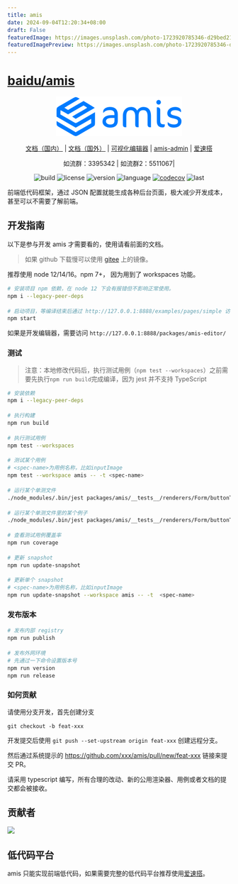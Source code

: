 ```yaml
---
title: amis
date: 2024-09-04T12:20:34+08:00
draft: False
featuredImage: https://images.unsplash.com/photo-1723920785346-d29bed210134?ixid=M3w0NjAwMjJ8MHwxfHJhbmRvbXx8fHx8fHx8fDE3MjU0MjM1MjN8&ixlib=rb-4.0.3
featuredImagePreview: https://images.unsplash.com/photo-1723920785346-d29bed210134?ixid=M3w0NjAwMjJ8MHwxfHJhbmRvbXx8fHx8fHx8fDE3MjU0MjM1MjN8&ixlib=rb-4.0.3
---
```


# [baidu/amis](https://github.com/baidu/amis)

<div align="center">
  <p>
    <img width="284" src="https://github.com/baidu/amis/raw/master/examples/static/logo.png">
  </p>

[文档（国内）](https://aisuda.bce.baidu.com/amis/) |
[文档（国外）](https://baidu.github.io/amis/) |
[可视化编辑器](https://aisuda.github.io/amis-editor-demo/) |
[amis-admin](https://github.com/aisuda/amis-admin) |
[爱速搭](https://aisuda.baidu.com/)

</div>

<div align="center">
  如流群：3395342 |
  如流群2：5511067|
</div>

<div align="center">

![build](https://img.shields.io/github/actions/workflow/status/baidu/amis/gh-pages.yml)
![license](https://img.shields.io/github/license/baidu/amis.svg)
![version](https://img.shields.io/npm/v/amis)
![language](https://img.shields.io/github/languages/top/baidu/amis)
[![codecov](https://codecov.io/gh/baidu/amis/branch/master/graph/badge.svg?token=9LwimHGoE5)](https://codecov.io/gh/baidu/amis)
![last](https://img.shields.io/github/last-commit/baidu/amis.svg)

</div>

前端低代码框架，通过 JSON 配置就能生成各种后台页面，极大减少开发成本，甚至可以不需要了解前端。

## 开发指南

以下是参与开发 amis 才需要看的，使用请看前面的文档。

> 如果 github 下载慢可以使用 [gitee](https://gitee.com/baidu/amis) 上的镜像。

推荐使用 node 12/14/16。npm 7+， 因为用到了 workspaces 功能。

```bash
# 安装项目 npm 依赖，在 node 12 下会有报错但不影响正常使用。
npm i --legacy-peer-deps

# 启动项目，等编译结束后通过 http://127.0.0.1:8888/examples/pages/simple 访问。
npm start
```

如果是开发编辑器，需要访问 `http://127.0.0.1:8888/packages/amis-editor/`

### 测试

> 注意：本地修改代码后，执行测试用例（`npm test --workspaces`）之前需要先执行`npm run build`完成编译，因为 jest 并不支持 TypeScript

```bash
# 安装依赖
npm i --legacy-peer-deps

# 执行构建
npm run build

# 执行测试用例
npm test --workspaces

# 测试某个用例
# <spec-name>为用例名称，比如inputImage
npm test --workspace amis -- -t <spec-name>

# 运行某个单测文件
./node_modules/.bin/jest packages/amis/__tests__/renderers/Form/buttonToolBar.test.tsx

# 运行某个单测文件里的某个例子
./node_modules/.bin/jest packages/amis/__tests__/renderers/Form/buttonToolBar.test.tsx -t 'Renderer:button-toolbar'

# 查看测试用例覆盖率
npm run coverage

# 更新 snapshot
npm run update-snapshot

# 更新单个 snapshot
# <spec-name>为用例名称，比如inputImage
npm run update-snapshot --workspace amis -- -t  <spec-name>
```

### 发布版本

```bash
# 发布内部 registry
npm run publish

# 发布外网环境
# 先通过一下命令设置版本号
npm run version
npm run release
```

### 如何贡献

请使用分支开发，首先创建分支

    git checkout -b feat-xxx

开发提交后使用 `git push --set-upstream origin feat-xxx` 创建远程分支。

然后通过系统提示的 https://github.com/xxx/amis/pull/new/feat-xxx 链接来提交 PR。

请采用 typescript 编写，所有合理的改动、新的公用渲染器、用例或者文档的提交都会被接收。

## 贡献者

<a href="https://github.com/baidu/amis/graphs/contributors"><img src="https://opencollective.com/amis/contributors.svg?width=890" /></a>

## 低代码平台

amis 只能实现前端低代码，如果需要完整的低代码平台推荐使用[爱速搭](https://aisuda.baidu.com/)。
